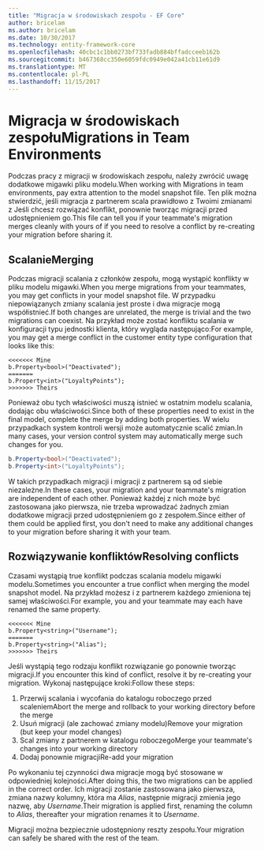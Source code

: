 ```yaml
---
title: "Migracja w środowiskach zespołu - EF Core"
author: bricelam
ms.author: bricelam
ms.date: 10/30/2017
ms.technology: entity-framework-core
ms.openlocfilehash: 40cbc1c1bb0273bf733fadb884bffadcceeb162b
ms.sourcegitcommit: b467368cc350e6059fdc0949e042a41cb11e61d9
ms.translationtype: MT
ms.contentlocale: pl-PL
ms.lasthandoff: 11/15/2017
---
```

<a name="migrations-in-team-environments"></a><span data-ttu-id="dc2a8-102">Migracja w środowiskach zespołu</span><span class="sxs-lookup"><span data-stu-id="dc2a8-102">Migrations in Team Environments</span></span>
===============================
<span data-ttu-id="dc2a8-103">Podczas pracy z migracji w środowiskach zespołu, należy zwrócić uwagę dodatkowe migawki pliku modelu.</span><span class="sxs-lookup"><span data-stu-id="dc2a8-103">When working with Migrations in team environments, pay extra attention to the model snapshot file.</span></span> <span data-ttu-id="dc2a8-104">Ten plik można stwierdzić, jeśli migracja z partnerem scala prawidłowo z Twoimi zmianami z Jeśli chcesz rozwiązać konflikt, ponownie tworząc migracji przed udostępnieniem go.</span><span class="sxs-lookup"><span data-stu-id="dc2a8-104">This file can tell you if your teammate's migration merges cleanly with yours of if you need to resolve a conflict by re-creating your migration before sharing it.</span></span>

<a name="merging"></a><span data-ttu-id="dc2a8-105">Scalanie</span><span class="sxs-lookup"><span data-stu-id="dc2a8-105">Merging</span></span>
-------
<span data-ttu-id="dc2a8-106">Podczas migracji scalania z członków zespołu, mogą wystąpić konflikty w pliku modelu migawki.</span><span class="sxs-lookup"><span data-stu-id="dc2a8-106">When you merge migrations from your teammates, you may get conflicts in your model snapshot file.</span></span> <span data-ttu-id="dc2a8-107">W przypadku niepowiązanych zmiany scalania jest proste i dwa migracje mogą współistnieć.</span><span class="sxs-lookup"><span data-stu-id="dc2a8-107">If both changes are unrelated, the merge is trivial and the two migrations can coexist.</span></span> <span data-ttu-id="dc2a8-108">Na przykład może zostać konfliktu scalania w konfiguracji typu jednostki klienta, który wygląda następująco:</span><span class="sxs-lookup"><span data-stu-id="dc2a8-108">For example, you may get a merge conflict in the customer entity type configuration that looks like this:</span></span>

    <<<<<<< Mine
    b.Property<bool>("Deactivated");
    =======
    b.Property<int>("LoyaltyPoints");
    >>>>>>> Theirs

<span data-ttu-id="dc2a8-109">Ponieważ obu tych właściwości muszą istnieć w ostatnim modelu scalania, dodając obu właściwości.</span><span class="sxs-lookup"><span data-stu-id="dc2a8-109">Since both of these properties need to exist in the final model, complete the merge by adding both properties.</span></span> <span data-ttu-id="dc2a8-110">W wielu przypadkach system kontroli wersji może automatycznie scalić zmian.</span><span class="sxs-lookup"><span data-stu-id="dc2a8-110">In many cases, your version control system may automatically merge such changes for you.</span></span>

``` csharp
b.Property<bool>("Deactivated");
b.Property<int>("LoyaltyPoints");
```

<span data-ttu-id="dc2a8-111">W takich przypadkach migracji i migracji z partnerem są od siebie niezależne.</span><span class="sxs-lookup"><span data-stu-id="dc2a8-111">In these cases, your migration and your teammate's migration are independent of each other.</span></span> <span data-ttu-id="dc2a8-112">Ponieważ każdej z nich może być zastosowana jako pierwsza, nie trzeba wprowadzać żadnych zmian dodatkowe migracji przed udostępnieniem go z zespołem.</span><span class="sxs-lookup"><span data-stu-id="dc2a8-112">Since either of them could be applied first, you don't need to make any additional changes to your migration before sharing it with your team.</span></span>

<a name="resolving-conflicts"></a><span data-ttu-id="dc2a8-113">Rozwiązywanie konfliktów</span><span class="sxs-lookup"><span data-stu-id="dc2a8-113">Resolving conflicts</span></span>
-------------------
<span data-ttu-id="dc2a8-114">Czasami wystąpią true konflikt podczas scalania modelu migawki modelu.</span><span class="sxs-lookup"><span data-stu-id="dc2a8-114">Sometimes you encounter a true conflict when merging the model snapshot model.</span></span> <span data-ttu-id="dc2a8-115">Na przykład możesz i z partnerem każdego zmieniona tej samej właściwości.</span><span class="sxs-lookup"><span data-stu-id="dc2a8-115">For example, you and your teammate may each have renamed the same property.</span></span>

    <<<<<<< Mine
    b.Property<string>("Username");
    =======
    b.Property<string>("Alias");
    >>>>>>> Theirs

<span data-ttu-id="dc2a8-116">Jeśli wystąpią tego rodzaju konflikt rozwiązanie go ponownie tworząc migracji.</span><span class="sxs-lookup"><span data-stu-id="dc2a8-116">If you encounter this kind of conflict, resolve it by re-creating your migration.</span></span> <span data-ttu-id="dc2a8-117">Wykonaj następujące kroki:</span><span class="sxs-lookup"><span data-stu-id="dc2a8-117">Follow these steps:</span></span>

1. <span data-ttu-id="dc2a8-118">Przerwij scalania i wycofania do katalogu roboczego przed scaleniem</span><span class="sxs-lookup"><span data-stu-id="dc2a8-118">Abort the merge and rollback to your working directory before the merge</span></span>
2. <span data-ttu-id="dc2a8-119">Usuń migracji (ale zachować zmiany modelu)</span><span class="sxs-lookup"><span data-stu-id="dc2a8-119">Remove your migration (but keep your model changes)</span></span>
3. <span data-ttu-id="dc2a8-120">Scal zmiany z partnerem w katalogu roboczego</span><span class="sxs-lookup"><span data-stu-id="dc2a8-120">Merge your teammate's changes into your working directory</span></span>
4. <span data-ttu-id="dc2a8-121">Dodaj ponownie migracji</span><span class="sxs-lookup"><span data-stu-id="dc2a8-121">Re-add your migration</span></span>

<span data-ttu-id="dc2a8-122">Po wykonaniu tej czynności dwa migracje mogą być stosowane w odpowiedniej kolejności.</span><span class="sxs-lookup"><span data-stu-id="dc2a8-122">After doing this, the two migrations can be applied in the correct order.</span></span> <span data-ttu-id="dc2a8-123">Ich migracji zostanie zastosowana jako pierwsza, zmiana nazwy kolumny, która ma *Alias*, następnie migracji zmienia jego nazwę, aby *Username*.</span><span class="sxs-lookup"><span data-stu-id="dc2a8-123">Their migration is applied first, renaming the column to *Alias*, thereafter your migration renames it to *Username*.</span></span>

<span data-ttu-id="dc2a8-124">Migracji można bezpiecznie udostępniony reszty zespołu.</span><span class="sxs-lookup"><span data-stu-id="dc2a8-124">Your migration can safely be shared with the rest of the team.</span></span>
